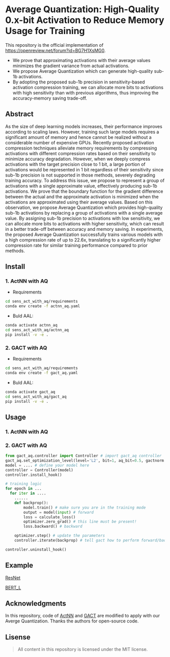 # Average Quantization: High-Quality 0.x-bit Activation to Reduce Memory Usage for Training

This repository is the official implementation of https://openreview.net/forum?id=BG7H1XsMG0.

+ We prove that approximating activations with their average values minimizes the gradient variance from actual activations.
+  We propose Average Quantization which can generate high-quality sub-1b activations.
+  By adopting the proposed sub-1b precision in sensitivity-based activation compression training, we can allocate more bits to activations with high sensitivity than with previous algorithms, thus improving the accuracy-memory saving trade-off.

## Abstract

As the size of deep learning models increases, their performance improves according to scaling laws. However, training such large models requires a significant amount of memory and hence cannot be realized without a considerable number of expensive GPUs. Recently proposed activation compression techniques alleviate memory requirements by compressing activations with different compression rates based on their sensitivity to minimize accuracy degradation. However, when we deeply compress activations with the target precision close to 1 bit, a large portion of activations would be represented in 1 bit regardless of their sensitivity since sub-1b precision is not supported in those methods, severely degrading training accuracy. To address this issue, we propose to represent a group of activations with a single approximate value, effectively producing sub-1b activations. We prove that the boundary function for the gradient difference between the actual and the approximate activation is minimized when the activations are approximated using their average values. Based on this observation, we propose Average Quantization which provides high-quality sub-1b activations by replacing a group of activations with a single average value. By assigning sub-1b precision to activations with low sensitivity, we can allocate more bits to activations with higher sensitivity, which can result in a better trade-off between accuracy and memory saving. In experiments, the proposed Average Quantization successfully trains various models with a high compression rate of up to 22.6x, translating to a significantly higher compression rate for similar training performance compared to prior methods.

## Install

### 1. ActNN with AQ
+ Requirements
```bash
cd sens_act_with_aq/requirements
conda env create -f actnn_aq.yaml
```
+ Buld AAL:
```bash
conda activate actnn_aq
cd sens_act_with_aq/actnn_aq
pip install -v -e .
```

### 2. GACT with AQ
+ Requirements
```bash
cd sens_act_with_aq/requirements
conda env create -f gact_aq.yaml
```
+ Buld AAL:
```bash
conda activate gact_aq
cd sens_act_with_aq/gact_aq
pip install -v -e .
```

## Usage 

### 1. ActNN with AQ

### 2. GACT with AQ
```python
from gact_aq.controller import Controller # import gact_aq controller
gact_aq.set_optimization_level(level='L2', bit=1, aq_bit=0.5, gactnorm =True) # set the optmization level, average bit of total activations, AQ 0.x-bit, and whether applying gactnorm or not. More config info can be seen in gact_aq/conf.py and Fig. 3 of GACT paper(https://arxiv.org/pdf/2206.11357.pdf)
model = .... # define your model here
controller = Controller(model)
controller.install_hook()

# training logic
for epoch in ...
  for iter in ....
    ......
    def backprop():
        model.train() # make sure you are in the training mode
        output = model(input) # forward
        loss = calculate_loss()
        optimizer.zero_grad() # this line must be present!
        loss.backward() # backward

    optimizer.step() # update the parameters
    controller.iterate(backprop) # tell gact how to perform forward/backward

controller.uninstall_hook()
```
## Example

[ResNet](https://github.com/asdgasdf/Average_Quantization/tree/main/benchmark/vision)

[BERT_L](https://github.com/asdgasdf/Average_Quantization/tree/main/benchmark/text_classification)

 
## Acknowledgments
  
  In this repository, code of [ActNN](https://github.com/ucbrise/actnn) and [GACT](https://github.com/LiuXiaoxuanPKU/GACT-ICML) are modified to apply with our Averge Quantization.
  Thanks the authors for open-source code.
  
 ## Lisense

> All content in this repository is licensed under the MIT license. 

